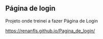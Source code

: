<h2>Página de login</h2>
<p>Projeto onde treinei a fazer Página de Login</p> 

https://renanfls.github.io/Pagina_de_login/
